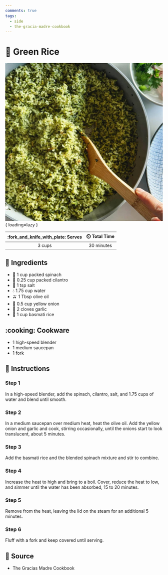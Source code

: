 ```yaml
---
comments: true
tags:
  - side
  - the-gracia-madre-cookbook
---
```

# :rice: Green Rice

![Green Rice][1]{ loading=lazy }

| :fork_and_knife_with_plate: Serves | :timer_clock: Total Time |
|:----------------------------------:|:-----------------------: |
| 3 cups | 30 minutes |

## :salt: Ingredients

- :leafy_green: 1 cup packed spinach
- :herb: 0.25 cup packed cilantro
- :salt: 1 tsp salt
- :droplet: 1.75 cup water
- :olive: 1 Tbsp olive oil
- :onion: 0.5 cup yellow onion
- :garlic: 2 cloves garlic
- :rice: 1 cup basmati rice

## :cooking: Cookware

- 1 high-speed blender
- 1 medium saucepan
- 1 fork

## :pencil: Instructions

### Step 1

In a high-speed blender, add the spinach, cilantro, salt, and 1.75 cups of water and blend until smooth.

### Step 2

In a medium saucepan over medium heat, heat the olive oil. Add the yellow onion and garlic and cook, stirring
occasionally, until the onions start to look translucent, about 5 minutes.

### Step 3

Add the basmati rice and the blended spinach mixture and stir to combine.

### Step 4

Increase the heat to high and bring to a boil. Cover, reduce the heat to low, and simmer until the water has been
absorbed, 15 to 20 minutes.

### Step 5

Remove from the heat, leaving the lid on the steam for an additional 5 minutes.

### Step 6

Fluff with a fork and keep covered until serving.

## :link: Source

- The Gracias Madre Cookbook

[1]: <../assets/images/green-rice.jpg>
